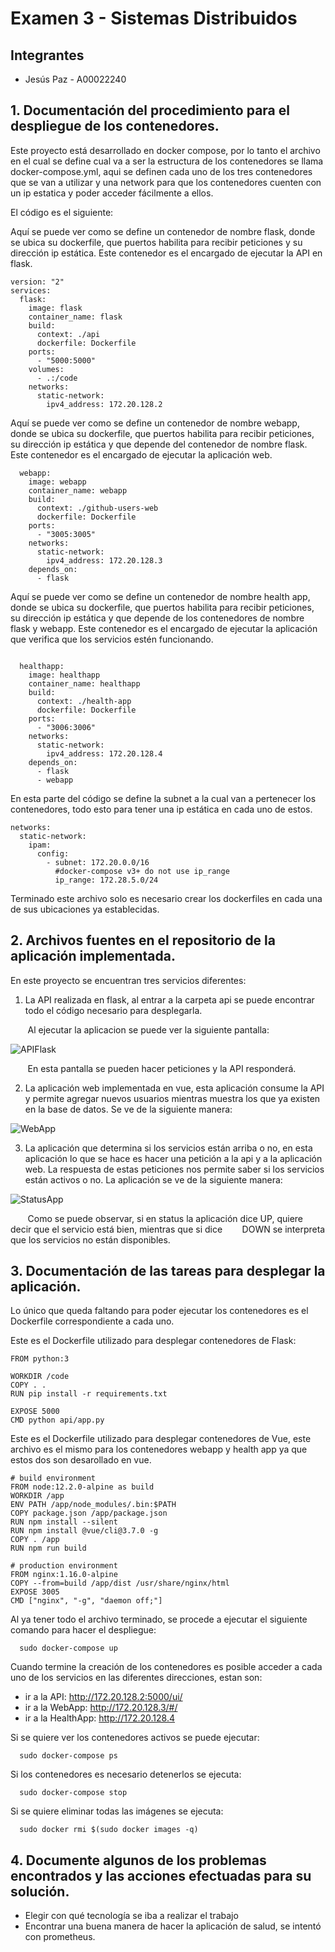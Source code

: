 # Examen 3 - Sistemas Distribuidos
## Integrantes
- Jesús Paz - A00022240


## 1. Documentación del procedimiento para el despliegue de los contenedores.

Este proyecto está desarrollado en docker compose, por lo tanto el archivo en el cual se define cual va a ser la estructura de los contenedores se llama docker-compose.yml, aqui se definen cada uno de los tres contenedores que se van a utilizar y una network para que los contenedores cuenten con un ip estatica y poder acceder fácilmente a ellos.

El código es el siguiente:

Aquí se puede ver como se define un contenedor de nombre flask, donde se ubica su dockerfile, que puertos habilita para recibir peticiones y su dirección ip estática. Este contenedor es el encargado de ejecutar la API en flask.

```
version: "2"
services:
  flask:
    image: flask
    container_name: flask
    build:
      context: ./api
      dockerfile: Dockerfile
    ports:
      - "5000:5000"
    volumes:
      - .:/code
    networks:
      static-network:
        ipv4_address: 172.20.128.2
```

Aquí se puede ver como se define un contenedor de nombre webapp, donde se ubica su dockerfile, que puertos habilita para recibir peticiones, su dirección ip estática y que depende del contenedor de nombre flask. Este contenedor es el encargado de ejecutar la aplicación web.


```
  webapp:
    image: webapp
    container_name: webapp
    build:
      context: ./github-users-web
      dockerfile: Dockerfile
    ports:
      - "3005:3005"
    networks:
      static-network:
        ipv4_address: 172.20.128.3
    depends_on:
      - flask
```

Aquí se puede ver como se define un contenedor de nombre health app, donde se ubica su dockerfile, que puertos habilita para recibir peticiones, su dirección ip estática y que depende de los contenedores de nombre flask y webapp. Este contenedor es el encargado de ejecutar la aplicación que verifica que los servicios estén funcionando.

```
    
  healthapp:
    image: healthapp
    container_name: healthapp
    build:
      context: ./health-app
      dockerfile: Dockerfile
    ports:
      - "3006:3006"
    networks:
      static-network:
        ipv4_address: 172.20.128.4
    depends_on:
      - flask
      - webapp
```
En esta parte del código se define la subnet a la cual van a pertenecer los contenedores, todo esto para tener una ip estática en cada uno de estos.

```
networks:
  static-network:
    ipam:
      config:
        - subnet: 172.20.0.0/16
          #docker-compose v3+ do not use ip_range
          ip_range: 172.28.5.0/24

```
Terminado este archivo solo es necesario crear los dockerfiles en cada una de sus ubicaciones ya establecidas.

## 2. Archivos fuentes en el repositorio de la aplicación implementada.

En este proyecto se encuentran tres servicios diferentes:

1. La API realizada en flask, al entrar a la carpeta api se puede encontrar todo el código necesario para desplegarla.

&nbsp;&nbsp;&nbsp;&nbsp;&nbsp;&nbsp; Al ejecutar la aplicacion se puede ver la siguiente pantalla:

![APIFlask](/images/apiDeploy.png)

&nbsp;&nbsp;&nbsp;&nbsp;&nbsp;&nbsp; En esta pantalla se pueden hacer peticiones y la API responderá.

2) La aplicación web implementada en vue, esta aplicación consume la API y permite agregar nuevos usuarios mientras muestra los que ya existen en la base de datos. Se ve de la siguiente manera:


![WebApp](/images/webDeploy.png)


3) La aplicación que determina si los servicios están arriba o no, en esta aplicación lo que se hace es hacer una petición a la api y a la aplicación web. La respuesta de estas peticiones nos permite saber si los servicios están activos o no. La aplicación se ve de la siguiente manera:


![StatusApp](/images/statusDeploy.png)


&nbsp;&nbsp;&nbsp;&nbsp;&nbsp;&nbsp; Como se puede observar, si en status la aplicación dice UP, quiere decir que el servicio está bien, mientras que si dice &nbsp;&nbsp;&nbsp;&nbsp;&nbsp;&nbsp; DOWN se interpreta que los servicios no están disponibles.


## 3. Documentación de las tareas para desplegar la aplicación.

Lo único que queda faltando para poder ejecutar los contenedores es el Dockerfile correspondiente a cada uno. 

Este es el Dockerfile utilizado para desplegar contenedores de Flask:
```
FROM python:3

WORKDIR /code
COPY . .
RUN pip install -r requirements.txt

EXPOSE 5000
CMD python api/app.py
```

Este es el Dockerfile utilizado para desplegar contenedores de Vue, este archivo es el mismo para los contenedores webapp y health app ya que estos dos son desarollado en vue.

```
# build environment
FROM node:12.2.0-alpine as build
WORKDIR /app
ENV PATH /app/node_modules/.bin:$PATH
COPY package.json /app/package.json
RUN npm install --silent
RUN npm install @vue/cli@3.7.0 -g
COPY . /app
RUN npm run build

# production environment
FROM nginx:1.16.0-alpine
COPY --from=build /app/dist /usr/share/nginx/html
EXPOSE 3005
CMD ["nginx", "-g", "daemon off;"]
```

Al ya tener todo el archivo terminado, se procede a ejecutar el siguiente comando para hacer el despliegue:
```
  sudo docker-compose up
```
Cuando termine la creación de los contenedores es posible acceder a cada uno de los servicios en las diferentes direcciones, estan son:
 
* ir a la API: http://172.20.128.2:5000/ui/
* ir a la WebApp: http://172.20.128.3/#/
* ir a la HealthApp: http://172.20.128.4


Si se quiere ver los contenedores activos se puede ejecutar:
```
  sudo docker-compose ps 
```
Si los contenedores es necesario detenerlos se ejecuta:
```
  sudo docker-compose stop
```
Si se quiere eliminar todas las imágenes se ejecuta:
```
  sudo docker rmi $(sudo docker images -q)
```

## 4. Documente algunos de los problemas encontrados y las acciones efectuadas para su solución.

* Elegir con qué tecnología se iba a realizar el trabajo
* Encontrar una buena manera de hacer la aplicación de salud, se intentó con prometheus.
